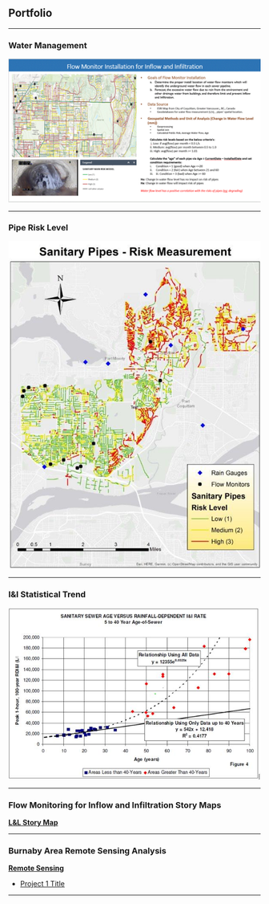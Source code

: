 ## Portfolio

---

### Water Management
<img src="images/YanceyKo_WorkExample.GIF?raw=true"/>

---
### Pipe Risk Level
<img src="images/FinalProject.jpg?raw=true"/>

---
### I&I Statistical Trend
<img src="images/Stat.JPG?raw=true"/>

---

### Flow Monitoring for Inflow and Infiltration Story Maps
<a href="https://storymaps.arcgis.com/stories/4a8b50b155264728a2f17b78f4e31b21" target="blank"><B>L&L Story Map</B></a>

---

### Burnaby Area Remote Sensing Analysis

<a href="https://koyancey1.users.earthengine.app/view/burningremoteapp" target="blank"><B>Remote Sensing</B></a>


- [Project 1 Title](http://example.com/)

---




